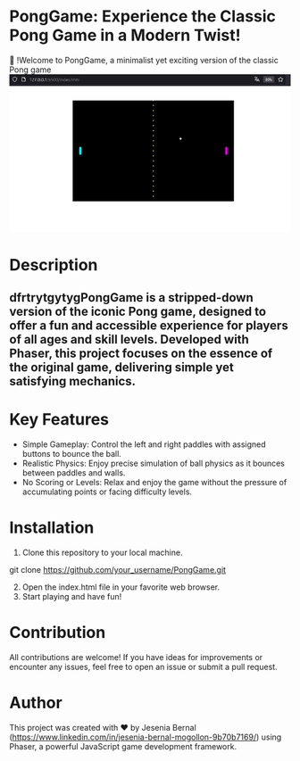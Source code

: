 # PongGame: Experience the Classic Pong Game in a Modern Twist!

:rocket:
!Welcome to PongGame, a minimalist yet exciting version of the classic Pong game 
![Pong](assets/Pong.png)

# Description
## dfrtrytgytygPongGame is a stripped-down version of the iconic Pong game, designed to offer a fun and accessible experience for players of all ages and skill levels. Developed with Phaser, this project focuses on the essence of the original game, delivering simple yet satisfying mechanics.

# Key Features
- Simple Gameplay: Control the left and right paddles with assigned buttons to bounce the ball.
- Realistic Physics: Enjoy precise simulation of ball physics as it bounces between paddles and walls.
- No Scoring or Levels: Relax and enjoy the game without the pressure of accumulating points or facing difficulty levels.

# Installation
1. Clone this repository to your local machine.
   
git clone https://github.com/your_username/PongGame.git

2. Open the index.html file in your favorite web browser.
3. Start playing and have fun!

# Contribution
All contributions are welcome! If you have ideas for improvements or encounter any issues, feel free to open an issue or submit a pull request.

# Author
This project was created with ❤️ by Jesenia Bernal (https://www.linkedin.com/in/jesenia-bernal-mogollon-9b70b7169/)  using Phaser, a powerful JavaScript game development framework.
